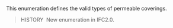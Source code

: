 This enumeration defines the valid types of permeable coverings.

> HISTORY&nbsp; New enumeration in IFC2.0.
